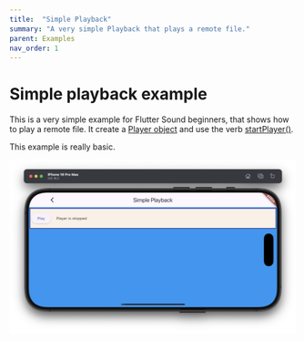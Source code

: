 ```yaml
---
title:  "Simple Playback"
summary: "A very simple Playback that plays a remote file."
parent: Examples
nav_order: 1
---
```

# Simple playback example

This is a very simple example for Flutter Sound beginners, that shows how to play a remote file.
It create a [Player object](/api/public_fs_flutter_sound_player/FlutterSoundPlayer-class.html) and use the verb [startPlayer()](/api/public_fs_flutter_sound_player/FlutterSoundPlayer/startPlayer.html).

This example is really basic.

![screen shot](ScreenShots/SimplePlayback.png)